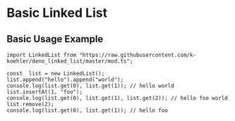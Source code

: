 # Basic Linked List

## Basic Usage Example

    import LinkedList from "https://raw.githubusercontent.com/k-koehler/deno_linked_list/master/mod.ts";

    const  list = new LinkedList();
    list.append("hello").append("world");
    console.log(list.get(0), list.get(1)); // hello world
    list.insertAt(1, "foo");
    console.log(list.get(0), list.get(1), list.get(2)); // hello foo world
    list.remove(2);
    console.log(list.get(0), list.get(1)); // hello foo
